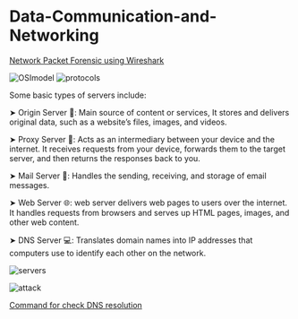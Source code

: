 # Data-Communication-and-Networking
[Network Packet Forensic using Wireshark](https://www.hackingarticles.in/network-packet-forensic-using-wireshark/)

![OSImodel](https://github.com/shreshthajit/Data-Communication-and-Networking/assets/43321488/a9a37865-bf7f-4a35-ac73-19fc36ee3313)
![protocols](https://github.com/shreshthajit/Data-Communication-and-Networking/assets/43321488/36f69bdb-8c51-4408-8f96-2234c62771f0)

Some basic types of servers include:

➤ Origin Server 📂: Main source of content or services, It stores and delivers original data, such as a website’s files, images, and videos.

➤ Proxy Server 🔄: Acts as an intermediary between your device and the internet. It receives requests from your device, forwards them to the target server, and then returns the responses back to you.

➤ Mail Server 📧: Handles the sending, receiving, and storage of email messages.

➤ Web Server 🌐: web server delivers web pages to users over the internet. It handles requests from browsers and serves up HTML pages, images, and other web content.

➤ DNS Server 💻: Translates domain names into IP addresses that computers use to identify each other on the network.

![servers](https://github.com/shreshthajit/Data-Communication-and-Networking/assets/43321488/3c250acb-fcc1-4363-9217-c67e4ae4e535)

![attack](https://github.com/shreshthajit/Data-Communication-and-Networking/assets/43321488/7e1b0f00-3859-4cf0-970f-fe272fd559f6)

[Command for check DNS resolution](https://dotnet-helpers.com/powershell/check-dns-resolution-in-windows/)



